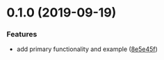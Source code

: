# 0.1.0 (2019-09-19)


### Features

* add primary functionality and example ([8e5e45f](https://github.com/chrisvxd/react-skeletal-nav/commit/8e5e45f))



